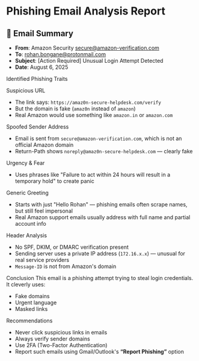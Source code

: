 # Phishing Email Analysis Report

## 📨 Email Summary
- **From**: Amazon Security <secure@amazon-verification.com>
- **To**: rohan.bongane@protonmail.com
- **Subject**: [Action Required] Unusual Login Attempt Detected
- **Date**: August 6, 2025

Identified Phishing Traits

Suspicious URL
- The link says: `https://amaz0n-secure-helpdesk.com/verify`
- But the domain is fake (`amaz0n` instead of `amazon`)
- Real Amazon would use something like `amazon.in` or `amazon.com`

Spoofed Sender Address
- Email is sent from `secure@amazon-verification.com`, which is not an official Amazon domain
- Return-Path shows `noreply@amaz0n-secure-helpdesk.com` — clearly fake

Urgency & Fear
- Uses phrases like "Failure to act within 24 hours will result in a temporary hold" to create panic

Generic Greeting
- Starts with just "Hello Rohan" — phishing emails often scrape names, but still feel impersonal
- Real Amazon support emails usually address with full name and partial account info

Header Analysis
- No SPF, DKIM, or DMARC verification present
- Sending server uses a private IP address (`172.16.x.x`) — unusual for real service providers
- `Message-ID` is not from Amazon's domain


Conclusion
This email is a phishing attempt trying to steal login credentials. It cleverly uses:
- Fake domains
- Urgent language
- Masked links

Recommendations
- Never click suspicious links in emails
- Always verify sender domains
- Use 2FA (Two-Factor Authentication)
- Report such emails using Gmail/Outlook's **“Report Phishing”** option
